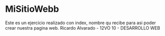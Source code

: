# MiSitioWebb
Este es un ejercicio realizado con index, nombre qu recibe para asi poder crear nuestra pagina web. Ricardo Alvarado - 12VO 10 - DESARROLLO WEB 
